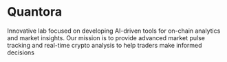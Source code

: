 # Quantora
Innovative lab focused on developing AI-driven tools for on-chain analytics and market insights. Our mission is to provide advanced market pulse tracking and real-time crypto analysis to help traders make informed decisions
